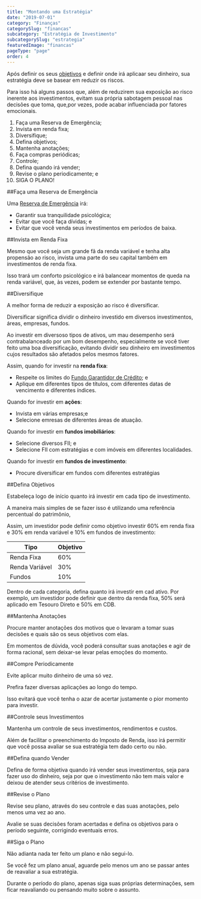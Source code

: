 ```yaml
---
title: "Montando uma Estratégia"
date: "2019-07-01"
category: "Finanças"
categorySlug: "financas"
subcategory: "Estratégia de Investimento"
subcategorySlug: "estrategia"
featuredImage: "financas"
pageType: "page"
order: 4
---
```


Após definir os seus [objetivos](./escolhendo-um-investimento) e definir onde irá aplicaar seu dinheiro, sua estratégia deve se basear em reduzir os riscos.

Para isso há alguns passos que, além de reduzirem sua exposição ao risco inerente aos investimentos, evitam sua própria sabotagem pessoal nas decisões  que toma, que,por vezes, pode acabar influenciada por fatores emocionais.

1. Faça uma Reserva de Emergência;
2. Invista em renda fixa;
3. Diversifique;
4. Defina objetivos;
5. Mantenha anotações;
6. Faça compras periódicas;
7. Controle;
8. Defina quando irá vender;
9. Revise o plano periodicamente; e
10. SIGA O PLANO!

##Faça uma Reserva de Emergência

Uma [Reserva de Emergência](../iniciantes/reserva-de-emergencia) irá:

- Garantir sua tranquilidade psicológica;
- Evitar que você faça dívidas; e
- Evitar que você venda seus investimentos em períodos de baixa.

##Invista em Renda Fixa

Mesmo que você seja um grande fã da renda variável e tenha alta propensão ao risco, invista uma parte do seu capital também em investimentos de renda fixa.

Isso trará um conforto psicológico e irá balancear momentos de queda na renda variável, que, às vezes, podem se extender por bastante tempo.

##Diversifique

A melhor forma de reduzir a exposição ao risco é diversificar. 

Diversificar significa dividir o dinheiro investido em diversos investimentos, áreas, empresas, fundos.

Ao investir em diversoso tipos de ativos, um mau desempenho será contrabalanceado por um bom desempenho, especialmente se você tiver feito uma boa diversificação, evitando dividir seu dinheiro em investimentos cujos resultados são afetados pelos mesmos fatores.

Assim, quando for investir na **renda fixa**:
- Respeite os limites do [Fundo Garantidor de Crédito](../economia/fundo-garantidor-de-credito); e
- Aplique em diferentes tipos de títulos, com diferentes datas de vencimento e diferentes índices.

Quando for investir em **ações**:
- Invista em várias empresas;e
- Selecione emresas de diferentes áreas de atuação.

Quando for investir em **fundos imobiliários**:
- Selecione diversos FII; e
- Selecione FII com estratégias e com imóveis em diferentes localidades.

Quando for investir em **fundos de investimento**:
- Procure diversificar em fundos com diferentes estratégias

##Defina Objetivos

Estabeleça logo de início quanto irá investir em cada tipo de investimento.

A maneira mais simples de se fazer isso é utilizando uma referência percentual do patrimônio,

Assim, um investidor pode definir como objetivo investir 60% em renda fixa e 30% em renda variável e 10% em fundos de investimento:

| Tipo | Objetivo |
| ----------- | ----------- |
| Renda Fixa | 60% |
| Renda Variável | 30% | 
| Fundos | 10% | 

Dentro de cada categoria, defina quanto irá investir em cad ativo. Por exemplo, um investidor pode definir que dentro da renda fixa, 50% será aplicado em Tesouro Direto e 50% em CDB.

##Mantenha Anotações

Procure manter anotações dos motivos que o levaram a tomar suas decisões e quais são os seus objetivos com elas.

Em momentos de dúvida, você poderá consultar suas anotações e agir de forma racional, sem deixar-se levar pelas emoções do momento.

##Compre Periodicamente

Evite aplicar muito dinheiro de uma só vez. 

Prefira fazer diversas aplicações ao longo do tempo.

Isso evitará que você tenha o azar de acertar justamente o pior momento para investir.

##Controle seus Investimentos

Mantenha um controle de seus investimentos, rendimentos e custos.

Além de facilitar o preenchimento do Imposto de Renda, isso irá permitir que você possa avaliar se sua estratégia tem dado certo ou não.

##Defina quando Vender

Defina de forma objetiva quando irá vender seus investimentos, seja para fazer uso do dinheiro, seja por que o investimento não tem mais valor e deixou de atender seus critérios de investimento.

##Revise o Plano

Revise seu plano, através do seu controle e das suas anotações, pelo menos uma vez ao ano.

Avalie se suas decisões foram acertadas e defina os objetivos para o período seguinte, corrigindo eventuais erros.

##Siga o Plano

Não adianta nada ter feito um plano e não segui-lo.

Se você fez um plano anual, aguarde pelo menos um ano se passar antes de reavaliar a sua estratégia.

Durante o período do plano, apenas siga suas próprias determinações, sem ficar reavaliando ou pensando muito sobre o assunto.